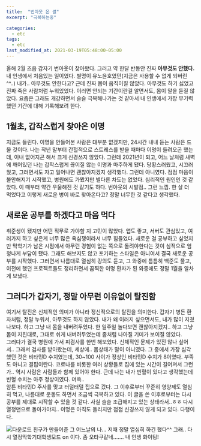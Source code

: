 ```yaml
---
title:  "번아웃 온 썰"
excerpt: "극복하는중"

categories:
  - etc
tags:
  - etc
last_modified_at: 2021-03-19T05:48:00-05:00
---
```


올해 2월 즈음 갑자기 번아웃이 찾아왔다. 그러고 약 한달 반동안 진짜 **아무것도 안했다.** 내 인생에서 처음있는 일이였다. 별명이 유노윤호였던(지금은 사용할 수 없게 되버린^^..) 내가.. 아무것도 안한다고? 근데 진짜 몸이 움직이질 않았다. 아무것도 하기 싫었고 진짜 죽은 사람처럼 누워있었다. 이러면 안되는 기간이란걸 알면서도, 몸이 말을 듣질 않았다.
요즘은 그래도 개강하면서 슬슬 극복해나가는 것 같아서 내 인생에서 가장 무기력했던 기간에 대해 기록해보려 한다.

1월초, 갑작스럽게 찾아온 이명
-
지금도 들린다. 이명을 안들어본 사람은 대부분 없겠지만, 24시간 내내 듣는 사람은 드물 것이다. 나는 작년 말부터 간헐적으로 스트레스를 받을 때마다 이명이 들려오곤 했는데, 이내 없어지곤 해서 크게 신경쓰지 않았다. 그런데 2021년이 되고, 어느 날처럼 새벽에 깨어있던 나는 갑작스럽게 끊이질 않는 이명과 마주하게 됐다. 당황스러웠고, 시끄러웠고, 그러면서도 자고 일어나면 괜찮아지겠지 생각했다.
그런데 아니였다. 점점 마음이 불안해지기 시작했고, 병원에도 가봤지만 별다른 차도는 없었다. 심리적인 원인인 것 같았다. 이 때부터 약간 우울해진 것 같기도 하다. 번아웃의 시발점.. 그런 느낌. 한 살 더 먹었다고 이렇게 새로운 병이 바로 찾아온다고? 정말 너무한 것 같다고 생각했다.

새로운 공부를 하겠다고 마음 먹다
--
취준생이 됐지만 어떤 직무로 가야할 지 고민이 많았다. 앱도 좋고, 서버도 관심있고, 여러가지 하고 싶은게 너무 많은 욕심쟁이라서 너무 힘들었다. 새로운 걸 공부하고 싶었지만 막학기가 남은 시점에서 아무런 경험이 없는 쪽으로 돌려야한다는 것이 심적으로 엄청나게 부담이 됐다. 그래도 해보지도 않고 포기하는 스타일은 아니여서 결국 새로운 공부를 시작했다. 그러면서 나름대로 열심히 강의도 듣고, 그 와중에 틈틈히 백준도 풀고, 이전에 했던 프로젝트들도 정리하면서 끔찍한 이명 환자가 된 와중에도 정말 1월을 알차게 보냈다.

그러다가 갑자기, 정말 아무런 이유없이 탈진함
--
여기서 탈진은 신체적인 의미가 아니라 정신적으로의 탈진을 의미한다. 갑자기 병든 환자처럼, 정말 누워서, 아무것도 하지 않았다. 내가 왜 이러지 싶으면서도, 내가 많이 지쳤나보다. 하고 그냥 내 몸을 내버려두었다. 한 일주일 놀다보면 괜찮아지겠지.. 하고 그냥 몸이 지친대로, 그대로 쉬게 내버려두었는데 좀처럼 나아질 기미가 보이질 않았다.  
그러다가 결국 병원에 가서 피검사를 한번 해보았다. 신체적인 문제가 있진 않나 싶어서.. 그래서 검사를 받아봤는데, 세상에.. 몸상태가 말이 아니였다. 그 중에서 가장 심각했던 것은 비타민D 수치였는데, 30~100 사이가 정상인 비타민D 수치가 8이였다. 부족도 아니고 결핍이란다. 코로나를 비롯한 여러 상황들로 집에 있는 시간이 길어져서 그런가.. 역시 사람은 사람들과 함께 있어야 한다.  근데 나는 내가 빈혈이 있다고 생각했는데 빈혈 수치는 아주 정상이였다. 머쓱..  
암튼 비타민D 주사를 맞고 터덜터덜 집으로 갔다. 그 이후로부터 꾸준히 영양제도 열심히 먹고, 나름대로 운동도 하면서 조금씩 극복하고 있다. 이 글을 쓴 이후로부터는 다시 공부를 제대로 시작할 수 있을 것 같다. 사실 슬슬 조급해지고 있는 상태라서..ㅎㅎ 다시 열정맨으로 돌아가야지.. 이명은 아직도 들리지만 점점 신경쓰지 않게 되고 있다. 다행이다.

![다운로드](https://user-images.githubusercontent.com/69361613/111868388-fad43400-89bc-11eb-9838-78f6d2220a66.jpg)
친구가 만들어준 그 어느날의 나... 저때 정말 열심히 하긴 했다^^ 
그래.. 다시 열정막학기대학생모드 on 이다. 좀 오타쿠같네....... 내 인생 화이팅!
